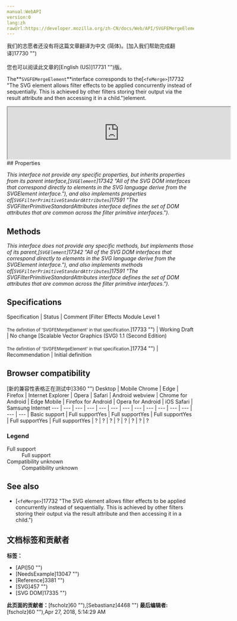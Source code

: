 ```yaml
---
manual:WebAPI
version:0
lang:zh
rawUrl:https://developer.mozilla.org/zh-CN/docs/Web/API/SVGFEMergeElement
---
```




<bdi>我们的志愿者还没有将这篇文章翻译为<bdi>中文 (简体)</bdi>。[加入我们帮助完成翻译]17730 "")<br></br>您也可以阅读此文章的[English (US)]17731 "")版。</bdi>






The**`SVGFEMergeElement`**interface corresponds to the[`<feMerge>`]17732 "The <feMerge> SVG element allows filter effects to be applied concurrently instead of sequentially. This is achieved by other filters storing their output via the result attribute and then accessing it in a <feMergeNode> child.")element.

<iframe src='https://mdn.mozillademos.org/en-US/docs/Web/API/SVGFEMergeElement$samples/inheritance_diagram?revision=1377363' width='600' height='140'></iframe>
## Properties<a name="Properties"></a>


<em>This interface not provide any specific properties, but inherits properties from its parent interface,[`SVGElement`]17342 "All of the SVG DOM interfaces that correspond directly to elements in the SVG language derive from the SVGElement interface."), and also implements properties of[`SVGFilterPrimitiveStandardAttributes`]17591 "The SVGFilterPrimitiveStandardAttributes interface defines the set of DOM attributes that are common across the filter primitive interfaces.").</em>


## Methods<a name="Methods"></a>


<em>This interface does not provide any specific methods, but implements those of its parent,[`SVGElement`]17342 "All of the SVG DOM interfaces that correspond directly to elements in the SVG language derive from the SVGElement interface."), and also implements methods of[`SVGFilterPrimitiveStandardAttributes`]17591 "The SVGFilterPrimitiveStandardAttributes interface defines the set of DOM attributes that are common across the filter primitive interfaces.").</em>


## Specifications<a name="Specifications"></a>
Specification | Status | Comment 
[Filter Effects Module Level 1<br></br><small>The definition of &#39;SVGFEMergeElement&#39; in that specification.</small>]17733 "") | Working Draft | No change 
[Scalable Vector Graphics (SVG) 1.1 (Second Edition)<br></br><small>The definition of &#39;SVGFEMergeElement&#39; in that specification.</small>]17734 "") | Recommendation | Initial definition 


## Browser compatibility<a name="Browser_compatibility"></a>
[新的兼容性表格正在测试中<i></i>]3360 "")
<abbr>Desktop<i></i></abbr> | <abbr>Mobile<i></i></abbr> 
<abbr>Chrome<i></i></abbr> | <abbr>Edge<i></i></abbr> | <abbr>Firefox<i></i></abbr> | <abbr>Internet Explorer<i></i></abbr> | <abbr>Opera<i></i></abbr> | <abbr>Safari<i></i></abbr> | <abbr>Android webview<i></i></abbr> | <abbr>Chrome for Android<i></i></abbr> | <abbr>Edge Mobile<i></i></abbr> | <abbr>Firefox for Android<i></i></abbr> | <abbr>Opera for Android<i></i></abbr> | <abbr>iOS Safari<i></i></abbr> | <abbr>Samsung Internet<i></i></abbr> 
 ---  |  ---  |  ---  |  ---  |  ---  |  ---  |  ---  |  ---  |  ---  |  ---  |  ---  |  ---  |  ---  |  ---  | 
Basic support | <abbr>Full support</abbr>Yes | <abbr>Full support</abbr>Yes | <abbr>Full support</abbr>Yes | <abbr>Full support</abbr>Yes | <abbr>Full support</abbr>Yes | <abbr>?</abbr> | <abbr>?</abbr> | <abbr>?</abbr> | <abbr>?</abbr> | <abbr>?</abbr> | <abbr>?</abbr> | <abbr>?</abbr> | <abbr>?</abbr> 


### Legend<a name="Legend"></a>
<dl><dt><abbr>Full support</abbr></dt><dd>Full support</dd><dt><abbr>Compatibility unknown</abbr></dt><dd>Compatibility unknown</dd></dl>

## See also<a name="See_also"></a>

* [`<feMerge>`]17732 "The <feMerge> SVG element allows filter effects to be applied concurrently instead of sequentially. This is achieved by other filters storing their output via the result attribute and then accessing it in a <feMergeNode> child.")



## 文档标签和贡献者
**标签：**
* [API]50 "")
* [NeedsExample]13047 "")
* [Reference]3381 "")
* [SVG]457 "")
* [SVG DOM]17335 "")

**此页面的贡献者：**[fscholz]60 ""),[Sebastianz]4468 "")
**最后编辑者:**[fscholz]60 ""),<time>Apr 27, 2018, 5:14:29 AM</time>


